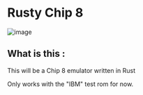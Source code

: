 Rusty Chip 8
============

![image](https://user-images.githubusercontent.com/2546901/184141210-dccce57a-fa58-4c04-8774-2d31a1e0373c.png)

What is this : 
--------------

This will be a Chip 8 emulator written in Rust

Only works with the "IBM" test rom for now.
